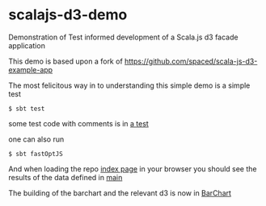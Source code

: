 # scalajs-d3-demo

Demonstration of Test informed development of a Scala.js d3 facade application


This demo is based upon a fork of https://github.com/spaced/scala-js-d3-example-app


The most felicitous way in to understanding this simple demo is a simple test

    $ sbt test

some test code with comments is in [a test](/src/test/scala/example/BarChartTest.scala)


one can also run

    $ sbt fastOptJS

And when loading the repo [index page](index.html) in your browser you should see the results of the data defined in [main](src/main/scala/example/ScalaJSChart.scala)

The building of the barchart and the relevant d3 is now in [BarChart](src/main/scala/example/BarChart.scala)
